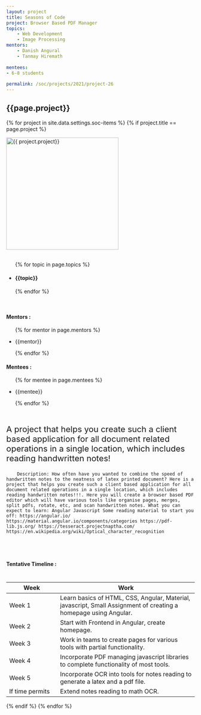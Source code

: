 ```yaml
---
layout: project
title: Seasons of Code
project: Browser Based PDF Manager
topics:
    - Web Development
    - Image Processing
mentors:
    - Danish Angural
    - Tanmay Hiremath 
    
mentees:
- 6-8 students   
    
permalink: /soc/projects/2021/project-26
---
```


<h2 class="display1 m-3 p-3 text-center">{{page.project}}</h2>

{% for project in site.data.settings.soc-items %}
{% if project.title == page.project %}
<div>
    <img src="{{ site.baseurl }}/{{ project.image }}"  width = "300" height="300" alt="{{ project.project}}" class="border rounded img-soc">
</div>
<div>
    <br>
    <ul>
        {% for topic in page.topics %}
        <li><h4 class="text-primary text-center">{{topic}}</h4></li>
        {% endfor %}
    </ul>
    <br>
    <h4 class="display3  ">Mentors :</h4> 
    <ul>
        {% for mentor in page.mentors %}
        <li><p class="lead">{{mentor}}</p></li>
        {% endfor %}
    </ul>
    <h4 class="display3  ">Mentees :</h4> 
    <ul>
        {% for mentee in page.mentees %}
        <li><p class="lead">{{mentee}}</p></li>
        {% endfor %}
    </ul>
</div>
<div>
    <p class="display3" style = "font-size:22px;" >
        <br>
        A project that helps you create such a client based application for all document related operations in a single location, which includes reading handwritten notes!

        Description: How often have you wanted to combine the speed of handwritten notes to the neatness of latex printed document? Here is a project that helps you create such a client based application for all document related operations in a single location, which includes reading handwritten notes!!!. Here you will create a browser based PDF editor which will have various tools like organise pages, merges, split pdfs, rotate, etc, and scan handwritten notes. What you can expect to learn: Angular Javascript Some reading material to start you off: https://angular.io/ https://material.angular.io/components/categories https://pdf-lib.js.org/ https://tesseract.projectnaptha.com/ https://en.wikipedia.org/wiki/Optical_character_recognition
  </p>
  <br>
</div>
<div>
    <h4 class="display3" style="margin:40px 0px 40px 0px;">Tentative Timeline :</h4>
    <table class="table table-striped">
    <thead>
        <tr>
        <th>Week</th>
        <th>Work</th>
        </tr>
    </thead>
    <tbody>
    <tr>
      <td style='width: 120px'>Week 1</td>
      <td>	Learn basics of HTML, CSS, Angular, Material, javascript, Small Assignment of creating a homepage using Angular.</td>
    </tr>
    <tr>
      <td>Week 2</td>
      <td>Start with Frontend in Angular, create homepage.</td>
    </tr>
    <tr>
      <td>Week 3</td>
      <td>Work in teams to create pages for various tools with partial functionality.</td>
    </tr>
    <tr>
      <td>Week 4</td>
      <td>Incorporate PDF managing javascript libraries to complete functionality of most tools.</td>
    </tr>
    <tr>
      <td>Week 5</td>
      <td>Incorporate OCR into tools for notes reading to generate a latex and a pdf file.</td>
    </tr>
    <tr>
      <td>If time permits</td>
      <td>Extend notes reading to math OCR.</td>
    </tr>
    </tbody>
    </table>
</div>

{% endif %}
{% endfor %}
